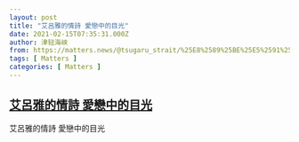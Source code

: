 ```yaml
---
layout: post
title: "艾呂雅的情詩 愛戀中的目光"
date: 2021-02-15T07:35:31.000Z
author: 津轻海峡
from: https://matters.news/@tsugaru_strait/%25E8%2589%25BE%25E5%2591%2582%25E9%259B%2585%25E7%259A%2584%25E6%2583%2585%25E8%25A9%25A9-%25E6%2584%259B%25E6%2588%2580%25E4%25B8%25AD%25E7%259A%2584%25E7%259B%25AE%25E5%2585%2589-bafyreih4xe7k2awotkicixq4ggw4jndxgcabgydcz32pkkasljilw47h4u
tags: [ Matters ]
categories: [ Matters ]
---
```

<!--1613374531000-->
[艾呂雅的情詩 愛戀中的目光](https://matters.news/@tsugaru_strait/%25E8%2589%25BE%25E5%2591%2582%25E9%259B%2585%25E7%259A%2584%25E6%2583%2585%25E8%25A9%25A9-%25E6%2584%259B%25E6%2588%2580%25E4%25B8%25AD%25E7%259A%2584%25E7%259B%25AE%25E5%2585%2589-bafyreih4xe7k2awotkicixq4ggw4jndxgcabgydcz32pkkasljilw47h4u)
------

<div>
艾呂雅的情詩 愛戀中的目光
</div>
